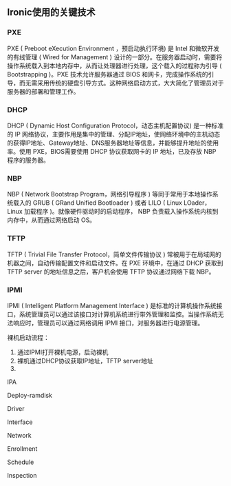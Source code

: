 ## Ironic使用的关键技术

### PXE

PXE ( Preboot eXecution Environment ，预启动执行环境) 是 Intel 和微软开发的有线管理 ( Wired for Management ) 设计的一部分。在服务器启动时，需要将操作系统载入到本地内存中，从而让处理器进行处理，这个载入的过程称为引导 ( Bootstrapping )。PXE 技术允许服务器通过 BIOS 和网卡，完成操作系统的引导，而无需采用传统的硬盘引导方式。这种网络启动方式，大大简化了管理员对于服务器的部署和管理工作。

### DHCP

DHCP ( Dynamic Host Configuration Protocol，动态主机配置协议) 是一种标准的 IP 网络协议，主要作用是集中的管理、分配IP地址，使网络环境中的主机动态的获得IP地址、Gateway地址、DNS服务器地址等信息，并能够提升地址的使用率。使用 PXE，BIOS需要使用 DHCP 协议获取网卡的 IP 地址，已及存放 NBP 程序的服务器。

### NBP

NBP ( Network Bootstrap Program，网络引导程序 ) 等同于常用于本地操作系统载入的 GRUB ( GRand Unified Bootloader ) 或者 LILO ( Linux LOader，Linux 加载程序 )。就像硬件驱动时的启动程序， NBP 负责载入操作系统内核到内存中，从而通过网络启动 OS。

### TFTP

TFTP ( Trivial File Transfer Protocol，简单文件传输协议 ) 常被用于在局域网的机器之间，自动传输配置文件和启动文件。在 PXE 环境中，在通过 DHCP 获取到 TFTP server 的地址信息之后，客户机会使用 TFTP 协议通过网络下载 NBP。

### IPMI

IPMI ( Intelligent Platform Management Interface ) 是标准的计算机操作系统接口，系统管理员可以通过该接口对计算机系统进行带外管理和监控。当操作系统无法响应时，管理员可以通过网络调用 IPMI 接口，对服务器进行电源管理。



裸机启动流程：

1. 通过IPMI打开裸机电源，启动裸机
2. 裸机通过DHCP协议获取IP地址，TFTP server地址
3. ​









IPA

Deploy-ramdisk

Driver

Interface

Network

Enrollment

Schedule

Inspection

